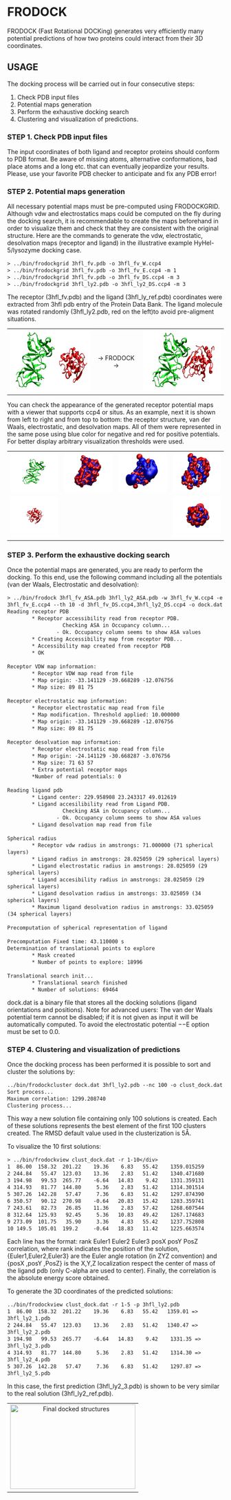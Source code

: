 # FRODOCK

FRODOCK (Fast Rotational DOCKing) generates very efficiently many potential predictions of how  two proteins could interact from their 3D coordinates. 

## USAGE
The docking process will be carried out in four consecutive steps:

1. Check PDB input files
2. Potential maps generation
3. Perform the exhaustive docking search
4. Clustering and visualization of predictions.

### STEP 1. Check PDB input files

The input coordinates of both ligand and receptor proteins should conform to PDB format. Be aware of missing atoms, alternative conformations, bad place atoms and a long etc. that can eventually jeopardize your results. Please, use your favorite PDB checker to anticipate and fix any PDB error!

### STEP 2. Potential maps generation

All necessary potential maps must be pre-computed using FRODOCKGRID. Although vdw and electrostatics maps could be computed on the fly during the docking search, it is recommendable to create the maps beforehand in order to visualize them and check that they are consistent with the original structure. Here are the commands to generate the vdw, electrostatic, desolvation maps (receptor and ligand) in the illustrative example HyHel-5/lysozyme docking case.
```
> ../bin/frodockgrid 3hfl_fv.pdb -o 3hfl_fv_W.ccp4
> ../bin/frodockgrid 3hfl_fv.pdb -o 3hfl_fv_E.ccp4 -m 1
> ../bin/frodockgrid 3hfl_fv.pdb -o 3hfl_fv_DS.ccp4 -m 3
> ../bin/frodockgrid 3hfl_ly2.pdb -o 3hfl_ly2_DS.ccp4 -m 3
```
The receptor (3hfl_fv.pdb) and the ligand (3hfl_ly_ref.pdb) coordinates were extracted from 3hfl pdb entry of the Protein Data Bank. The ligand molecule was rotated randomly (3hfl_ly2.pdb, red on the left)to avoid pre-aligment situations.

<table border="0" cellspacing="2" cellpadding="0" align="center">
<tbody>
<tr>
<td><img title="Initial Structures" src="assets/initial_low_web.jpg" width="243" height="144" border="0" /></td>
<td align="center"> &rarr; FRODOCK &rarr;</td>
<td><img title="Experimental Solution" src="assets/dock_low_web.jpg" width="239" height="142" border="0" /></td>
</tr>
</tbody>
</table>

You can check the appearance of the generated receptor potential maps with a viewer that supports ccp4 or situs. As an example, next it is shown from left to right and from top to bottom: the receptor structure, van der Waals, electrostatic, and desolvation maps. All of them were represented in the same pose using blue color for negative and red for positive potentials. For better display arbitrary visualization thresholds were used.</p>
<table border="0" cellspacing="0" cellpadding="0" align="center">
<tbody>
<tr>
<td><img title="Receptor" src="assets/rec_low_web.jpg" border="0" /></td>
<td><img title="Receptor vdW map" src="assets/rec_vdw_low_web.jpg" border="0" /></td>
<td><img title="Receptor Electrostatic map" src="assets/rec_elecr_low_web.jpg" border="0" /></td>
<td><img title="Receptor Desolvation map" src="assets/rec_desol_low_web.jpg" border="0" /></td>
</tr>
<tr>
<td><img title="Ligand" src="assets/lig_low_web.jpg" border="0" /></td>
<td></td>
<td></td>
<td><img title="Ligand Desolvation map" src="assets/lig_desol_low_web.jpg" border="0" /></td>
</tr>  
</tbody>
</table>

### STEP 3. Perform the exhaustive docking search

Once the potential maps are generated, you are ready to perform the docking. To this end, use the following command including all the potentials (van der Waals, Electrostatic and desolvation):
```
> ../bin/frodock 3hfl_fv_ASA.pdb 3hfl_ly2_ASA.pdb -w 3hfl_fv_W.ccp4 -e 3hfl_fv_E.ccp4 --th 10 -d 3hfl_fv_DS.ccp4,3hfl_ly2_DS.ccp4 -o dock.dat
Reading receptor PDB
        * Receptor accessibility read from receptor PDB. 
                  Checking ASA in Occupancy column...
                - Ok. Occupancy column seems to show ASA values
        * Creating Accessibility map from receptor PDB...
        * Accessibility map created from receptor PDB
        * OK

Receptor VDW map information:
        * Receptor VDW map read from file
        * Map origin: -33.141129 -39.668289 -12.076756
        * Map size: 89 81 75

Receptor electrostatic map information:
        * Receptor electrostatic map read from file
        * Map modification. Threshold applied: 10.000000
        * Map origin: -33.141129 -39.668289 -12.076756
        * Map size: 89 81 75

Receptor desolvation map information:
        * Receptor electrostatic map read from file
        * Map origin: -24.141129 -30.668287 -3.076756
        * Map size: 71 63 57
        * Extra potential receptor maps
        *Number of read potentials: 0

Reading ligand pdb
        * Ligand center: 229.958908 23.243317 49.012619
        * Ligand accesilibility read from Ligand PDB. 
                  Checking ASA in Occupancy column...
                - Ok. Occupancy column seems to show ASA values
        * Ligand desolvation map read from file

Spherical radius
        * Receptor vdw radius in amstrongs: 71.000000 (71 spherical layers)
        * Ligand radius in amstrongs: 28.025059 (29 spherical layers)
        * Ligand electrostatic radius in amstrongs: 28.025059 (29 spherical layers)
        * Ligand accesibility radius in amstrongs: 28.025059 (29 spherical layers)
        * Ligand desolvation radius in amstrongs: 33.025059 (34 spherical layers)
        * Maximum ligand desolvation radius in amstrongs: 33.025059 (34 spherical layers)

Precomputation of spherical representation of ligand

Precomputation Fixed time: 43.110000 s
Determination of translational points to explore
        * Mask created
        * Number of points to explore: 18996 

Translational search init...
        * Translational search finished
        * Number of solutions: 69464    
```       
        
dock.dat is a binary file that stores all the docking solutions (ligand orientations and positions). 
Note for advanced users: The van der Waals potential term cannot be disabled; if it is not given as input it will be automatically computed. To avoid the electrostatic potential −−E option must be set to 0.0.

### STEP 4. Clustering and visualization of predictions 

Once the docking process has been performed it is possible to sort and cluster the solutions by:
```
../bin/frodockcluster dock.dat 3hfl_ly2.pdb --nc 100 -o clust_dock.dat
Sort process...
Maximum correlation: 1299.208740
Clustering process...      
```
This way a new solution file containing only 100 solutions is created. Each of these solutions represents the best element of the first 100 clusters created. The RMSD default value used in the clusterization is 5Å.

To visualize the 10 first solutions:
```
> ../bin/frodockview clust_dock.dat -r 1-10</div>
1  86.00  158.32  201.22    19.36    6.83   55.42    1359.015259
2 244.84   55.47  123.03    13.36    2.83   51.42    1340.471680
3 194.98   99.53  265.77    -6.64   14.83    9.42    1331.359131
4 314.93   81.77  144.80     5.36    2.83   51.42    1314.301514
5 307.26  142.28   57.47     7.36    6.83   51.42    1297.874390
6 350.57   90.12  270.98    -0.64   20.83   15.42    1283.359741
7 243.61   82.73   26.85    11.36    2.83   57.42    1268.607544
8 312.64  125.93   92.45     5.36   10.83   49.42    1267.174683
9 273.09  101.75   35.90     3.36    4.83   55.42    1237.752808
10 149.5  105.01  199.2     -0.64   18.83   11.42    1225.663574
```
Each line has the format: rank Euler1 Euler2 Euler3 posX posY PosZ correlation, where rank indicates the position of the solution, {Euler1,Euler2,Euler3} are the Euler angle rotation (in ZYZ convention) and {posX ,posY ,PosZ} is the X,Y,Z localization respect the center of mass of the ligand pdb (only C-alpha are used to center). Finally, the correlation is the absolute energy score obtained.

To generate the 3D coordinates of the predicted solutions:
```
../bin/frodockview clust_dock.dat -r 1-5 -p 3hfl_ly2.pdb
1  86.00  158.32  201.22    19.36    6.83   55.42   1359.01 => 3hfl_ly2_1.pdb
2 244.84   55.47  123.03    13.36    2.83   51.42   1340.47 => 3hfl_ly2_2.pdb
3 194.98   99.53  265.77    -6.64   14.83    9.42    1331.35 => 3hfl_ly2_3.pdb
4 314.93   81.77  144.80     5.36    2.83   51.42    1314.30 => 3hfl_ly2_4.pdb
5 307.26  142.28   57.47     7.36    6.83   51.42    1297.87 => 3hfl_ly2_5.pdb 
```
In this case, the first prediction (3hfl_ly2_3.pdb) is shown to be very similar to the real solution (3hfl_ly2_ref.pdb).
<table border="0" cellspacing="0" cellpadding="0" align="center">
<tbody>
<tr>
<td align="center"><img title="Final docked structures" src="assest/rec_lig_pred_web.jpg" width="291" height="197" /></td>
</tr>
</tbody>
</table>



